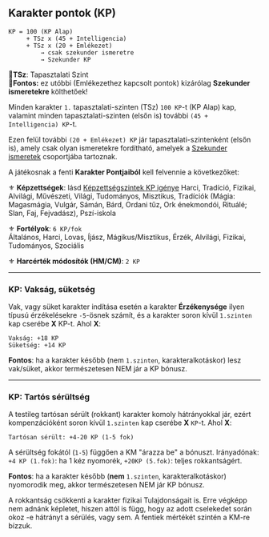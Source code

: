 ## Karakter pontok (KP)

```
KP = 100 (KP Alap)
     + TSz x (45 + Intelligencia)
     + TSz x (20 + Emlékezet)
         → csak szekunder ismeretre
         → Szekunder KP
```
🔆**TSz**: Tapasztalati Szint\
**🔆Fontos:** ez utóbbi (Emlékezethez kapcsolt pontok) kizárólag **Szekunder ismeretekre** költhetőek!

Minden karakter `1.` tapasztalati-szinten (TSz) `100 KP`-t (KP Alap) kap, valamint minden tapasztalati-szinten (elsőn is) további `(45 + Intelligencia) KP`-t.

Ezen felül további `(20 + Emlékezet) KP` jár tapasztalati-szintenként (elsőn is), amely csak olyan ismeretekre fordítható, amelyek a [Szekunder ismeretek](016_primer_szekunder_ismeretek.md) csoportjába tartoznak.

A játékosnak a fenti **Karakter Pontjaiból** kell felvennie a következőket:

⚜️ **Képzettségek**: lásd [Képzettségszintek KP igénye](035_kepzettsegszintek_kp_igenye.md)
Harci, Tradíció, Fizikai, Alvilági, Művészeti, Világi, Tudományos, Misztikus, Tradíciók (Mágia: Magasmágia, Vulgár, Sámán, Bárd, Ordani tűz, Ork énekmondói, Rituálé; Slan, Faj, Fejvadász), Pszí-iskola

⚜️ **Fortélyok**: `6 KP/fok`\
Általános, Harci, Lovas, Íjász, Mágikus/Misztikus, Érzék, Alvilági, Fizikai, Tudományos, Szociális 

⚜️ **Harcérték módosítók (HM/CM)**: `2 KP`

---
### KP: Vakság, süketség

Vak, vagy süket karakter indítása esetén a karakter **Érzékenysége** ilyen típusú érzékelésekre `-5`-ösnek számít, és a karakter soron kívül `1.szinten` kap cserébe **X** KP-t. Ahol **X**:

```
Vakság: +18 KP
Süketség: +14 KP
```

**Fontos**: ha a karakter később (nem `1.szinten`, karakteralkotáskor) lesz vak/süket, akkor természetesen NEM jár a KP bónusz.

---
### KP: Tartós sérültség

A testileg tartósan sérült (rokkant) karakter komoly hátrányokkal jár, ezért kompenzációként soron kívül `1.szinten` kap cserébe **X** `KP`-t. Ahol **X**:

```
Tartósan sérült: +4-20 KP (1-5 fok)
```

A sérültség fokától (`1-5`) függően a KM \"árazza be\" a bónuszt.
Irányadónak: `+4 KP (1.fok)`: ha 1 kéz nyomorék, `+20KP (5.fok)`: teljes rokkantságért.

**Fontos**: ha a karakter később (**nem** `1.szinten`, karakteralkotáskor) nyomorodik meg, akkor természetesen NEM jár KP bónusz.

A rokkantság csökkenti a karakter fizikai Tulajdonságait is. Erre végképp nem adnánk képletet, hiszen attól is függ, hogy az adott cselekedet során okoz -e hátrányt a sérülés, vagy sem. A fentiek mértékét szintén a KM-re bízzuk.




